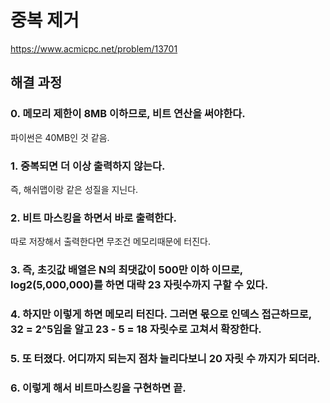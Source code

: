 # 중복 제거
https://www.acmicpc.net/problem/13701
## 해결 과정
### 0. 메모리 제한이 8MB 이하므로, 비트 연산을 써야한다.
파이썬은 40MB인 것 같음.  
### 1. 중복되면 더 이상 출력하지 않는다.
즉, 해쉬맵이랑 같은 성질을 지닌다.
### 2. 비트 마스킹을 하면서 바로 출력한다.
따로 저장해서 출력한다면 무조건 메모리때문에 터진다.
### 3. 즉, 초깃값 배열은 N의 최댓값이 500만 이하 이므로, log2(5,000,000)를 하면 대략 23 자릿수까지 구할 수 있다.
### 4. 하지만 이렇게 하면 메모리 터진다. 그러면 몫으로 인덱스 접근하므로, 32 = 2^5임을 알고 23 - 5 = 18 자릿수로 고쳐서 확장한다.
### 5. 또 터졌다. 어디까지 되는지 점차 늘리다보니 20 자릿 수 까지가 되더라.
### 6. 이렇게 해서 비트마스킹을 구현하면 끝.
